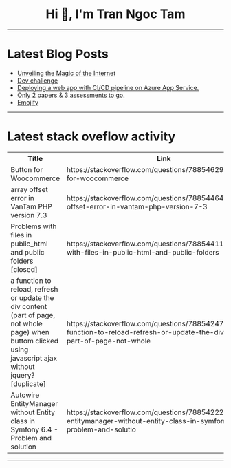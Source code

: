 <h1 align="center">Hi 👋, I'm Tran Ngoc Tam</h1>

---

# Latest Blog Posts 
<!-- BLOG-POST-LIST:START -->
- [Unveiling the Magic of the Internet](https://dev.to/akashtdev/unveiling-the-magic-of-the-internet-16d3)
- [Dev challenge](https://dev.to/ind_s_7e19e642a57862a9f50/dev-challenge-367e)
- [Deploying a web app with CI/CD pipeline on Azure App Service.](https://dev.to/laoluafolami/deploying-a-web-app-with-cicd-pipeline-on-azure-app-service-ikg)
- [Only 2 papers &amp; 3 assessments to go.](https://dev.to/mrmatt1010/only-2-papers-3-assessments-to-go-257f)
- [Emojify](https://dev.to/greenestgoat/emojify-445g)
<!-- BLOG-POST-LIST:END -->

---

# Latest stack oveflow activity
<table>
  <tr><th>Title</th><th>Link</th></tr>
  <!-- STACKOVERFLOW:START --><tr><td>Button for Woocommerce</td><td>https://stackoverflow.com/questions/78854629/button-for-woocommerce</td></tr><tr><td>array offset error in VanTam PHP version 7.3</td><td>https://stackoverflow.com/questions/78854464/array-offset-error-in-vantam-php-version-7-3</td></tr><tr><td>Problems with files in public_html and public folders [closed]</td><td>https://stackoverflow.com/questions/78854411/problems-with-files-in-public-html-and-public-folders</td></tr><tr><td>a function to reload, refresh or update the div content &lpar;part of page, not whole page&rpar; when buttom clicked using javascript ajax without jquery? [duplicate]</td><td>https://stackoverflow.com/questions/78854247/a-function-to-reload-refresh-or-update-the-div-content-part-of-page-not-whole</td></tr><tr><td>Autowire EntityManager without Entity class in Symfony 6.4 - Problem and solution</td><td>https://stackoverflow.com/questions/78854222/autowire-entitymanager-without-entity-class-in-symfony-6-4-problem-and-solutio</td></tr><!-- STACKOVERFLOW:END -->
</table>

---


